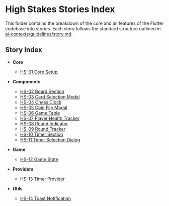 # High Stakes Stories Index

This folder contains the breakdown of the core and all features of the Flutter codebase into stories. Each story follows the standard structure outlined in [ai-contexts/guidelines/story.md](../guidelines/story.md).

## Story Index

- **Core**
  - [HS-01 Core Setup](Flutter-00-core/HS-01-core-setup.md)

- **Components**
  - [HS-02 Board Section](Flutter-01-components/HS-02-board-section.md)
  - [HS-03 Card Selection Modal](Flutter-01-components/HS-03-card-selection-modal.md)
  - [HS-04 Chess Clock](Flutter-01-components/HS-04-chess-clock.md)
  - [HS-05 Coin Flip Modal](Flutter-01-components/HS-05-coin-flip-modal.md)
  - [HS-06 Game Table](Flutter-01-components/HS-06-game-table.md)
  - [HS-07 Player Health Tracker](Flutter-01-components/HS-07-player-health-tracker.md)
  - [HS-08 Round Indicator](Flutter-01-components/HS-08-round-indicator.md)
  - [HS-09 Round Tracker](Flutter-01-components/HS-09-round-tracker.md)
  - [HS-10 Timer Section](Flutter-01-components/HS-10-timer-section.md)
  - [HS-11 Timer Selection Dialog](Flutter-01-components/HS-11-timer-selection-dialog.md)

- **Game**
  - [HS-12 Game State](Flutter-02-game/HS-12-game-state.md)

- **Providers**
  - [HS-13 Timer Provider](Flutter-03-providers/HS-13-timer-provider.md)

- **Utils**
  - [HS-14 Toast Notification](Flutter-04-utils/HS-14-toast-notification.md)
